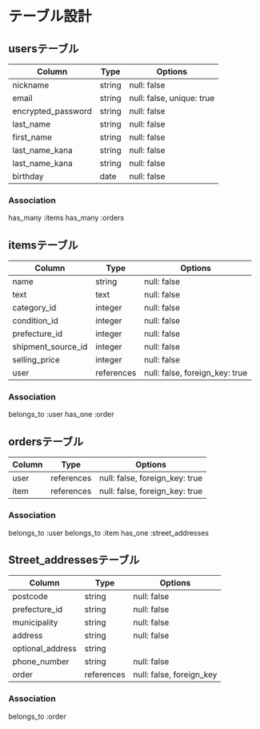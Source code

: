 # テーブル設計

## usersテーブル

| Column             | Type    | Options                   |
| ------------------ | ------- | ------------------------- |
| nickname           | string  | null: false               |
| email              | string  | null: false, unique: true |
| encrypted_password | string  | null: false               |
| last_name          | string  | null: false               |
| first_name         | string  | null: false               |
| last_name_kana     | string  | null: false               |
| last_name_kana     | string  | null: false               |
| birthday           | date    | null: false               |

### Association

has_many :items
has_many :orders

## itemsテーブル

| Column             | Type       | Options                        |
| ------------------ | ---------- | ------------------------------ |
| name          | string     | null: false                    |
| text          | text       | null: false                    |
| category_id        | integer    | null: false                    |
| condition_id       | integer    | null: false                    |
| prefecture_id     | integer    | null: false                    |
| shipment_source_id | integer    | null: false                    |
| selling_price      | integer    | null: false                    |
| user               | references | null: false, foreign_key: true |

### Association

belongs_to :user
has_one :order

## ordersテーブル

| Column | Type       | Options                        |
| ------ | ---------- | ------------------------------ |
| user   | references | null: false, foreign_key: true |
| item   | references | null: false, foreign_key: true |

### Association

belongs_to :user
belongs_to :item
has_one :street_addresses

## Street_addressesテーブル

| Column           | Type       | Options                  |
| ---------------- | ---------- | ------------------------ |
| postcode         | string     | null: false              |
| prefecture_id   | string     | null: false              |
| municipality     | string     | null: false              |
| address          | string     | null: false              |
| optional_address | string     |                          |
| phone_number     | string     | null: false              |
| order            | references | null: false, foreign_key |

### Association

belongs_to :order
